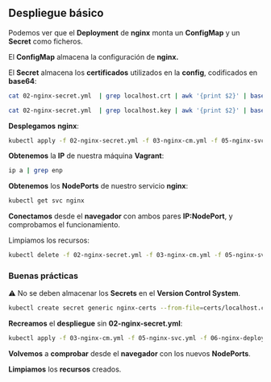 ## Despliegue básico

Podemos ver que el **Deployment** de **nginx** monta un **ConfigMap** y un **Secret** como ficheros.

El **ConfigMap** almacena la configuración de **nginx.**

El **Secret** almacena los **certificados** utilizados en la **config**, codificados en **base64**:

```bash
cat 02-nginx-secret.yml  | grep localhost.crt | awk '{print $2}' | base64 -d
```

```bash
cat 02-nginx-secret.yml  | grep localhost.key | awk '{print $2}' | base64 -d
```



**Desplegamos** **nginx**:

```bash
kubectl apply -f 02-nginx-secret.yml -f 03-nginx-cm.yml -f 05-nginx-svc.yml -f 06-nginx-deploy.yml 
```

**Obtenemos** la **IP** de nuestra máquina **Vagrant**:

```bash
ip a | grep enp
```

**Obtenemos** los **NodePorts** de nuestro servicio **nginx**:

```bash
kubectl get svc nginx
```

**Conectamos** desde el **navegador** con ambos pares **IP:NodePort**, y comprobamos el funcionamiento.

Limpiamos los recursos:

```bash
kubectl delete -f 02-nginx-secret.yml -f 03-nginx-cm.yml -f 05-nginx-svc.yml -f 06-nginx-deploy.yml 
```



### Buenas prácticas

:warning: No se deben almacenar los **Secrets** en el **Version Control System**.

```bash
kubectl create secret generic nginx-certs --from-file=certs/localhost.crt --from-file=certs/localhost.key
```

**Recreamos** el **despliegue** sin **02-nginx-secret.yml**:

```bash
kubectl apply -f 03-nginx-cm.yml -f 05-nginx-svc.yml -f 06-nginx-deploy.yml 
```

**Volvemos** a **comprobar** desde el **navegador** con los nuevos **NodePorts**.

**Limpiamos** los **recursos** creados.
